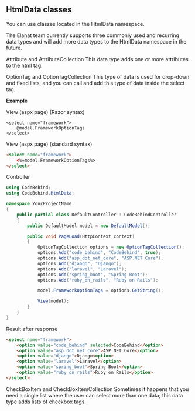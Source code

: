 ## HtmlData classes

You can use classes located in the HtmlData namespace.

The Elanat team currently supports three commonly used and recurring data types and will add more data types to the HtmlData namespace in the future.

Attribute and AttributeCollection
This data type adds one or more attributes to the html tag.

OptionTag and OptionTagCollection
This type of data is used for drop-down and fixed lists, and you can call and add this type of data inside the select tag.

**Example**

View (aspx page) (Razor syntax)
```cshtml
<select name="framework">
    @model.FrameworkOptionTags
</select>
```

View (aspx page) (standard syntax)
```aspx
<select name="framework">
    <%=model.FrameworkOptionTags%>
</select>
```

Controller
```csharp
using CodeBehind;
using CodeBehind.HtmlData;

namespace YourProjectName
{
    public partial class DefaultController : CodeBehindController
    {
        public DefaultModel model = new DefaultModel();

        public void PageLoad(HttpContext context)
        {
            OptionTagCollection options = new OptionTagCollection();
            options.Add("code_behind", "CodeBehind", true);
            options.Add("asp_dot_net_core", "ASP.NET Core");
            options.Add("django", "Django");
            options.Add("laravel", "Laravel");
            options.Add("spring_boot", "Spring Boot");
            options.Add("ruby_on_rails", "Ruby on Rails");

            model.FrameworkOptionTags = options.GetString();

            View(model);
        }
    }
}
```

Result after response
```html
<select name="framework">
    <option value="code_behind" selected>CodeBehind</option>
    <option value="asp_dot_net_core">ASP.NET Core</option>
    <option value="django">Django<option>
    <option value="laravel">Laravel</option>
    <option value="spring_boot">Spring Boot</option>
    <option value="ruby_on_rails">Ruby on Rails</option>
</select>
```

CheckBoxItem and CheckBoxItemCollection
Sometimes it happens that you need a single list where the user can select more than one data; this data type adds lists of checkbox tags.

